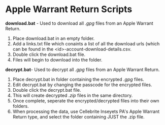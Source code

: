 # Apple Warrant Return Scripts

**download.bat** - Used to download all *.gpg* files from an Apple Warrant Return.

1. Place download.bat in an empty folder.
2. Add a links.txt file which conaints a list of all the download urls (which can be found in the \<id\>-account-download-details.csv.
3. Double click the download.bat file.
4. Files will begin to download into the folder.

**decrypt.bat**- Used to decrypt all *.gpg* files from an Apple Warrant Return.

1. Place decrypt.bat in folder containing the encrypted *.gpg* files.
2. Edit decrypt.bat by changing the passcode for the encrypted files.
3. Double click the decrypt.bat file.
4. This will create decrypted *.zip* files in the same directory.
5. Once complete, seperate the encrypted/decrypted files into their own folders.
6. When processing the data, use Cellebrite Inseyets PA's Apple Warrant Return type, and select the folder containing JUST the .zip file.